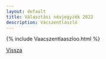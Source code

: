 ```yaml
---
layout: default
title: Választási névjegyzék 2022
description: Vácszentlászló
---
```


{% include Vaacszentlaaszloo.html %}

[Vissza](./)